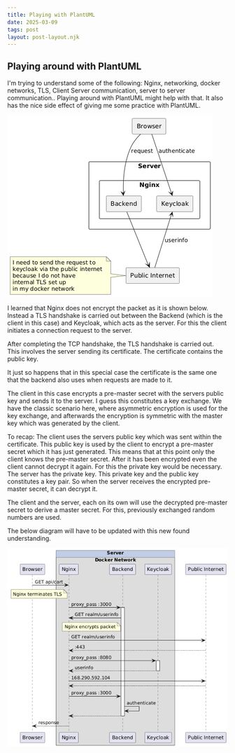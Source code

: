 ```yaml
---
title: Playing with PlantUML 
date: 2025-03-09
tags: post
layout: post-layout.njk
---
```


## Playing around with PlantUML

I'm trying to understand some of the following: Nginx, networking, docker
networks, TLS, Client Server communication, server to server communication..
Playing around with PlantUML might help with that. It also has the nice side effect
of giving me some practice with PlantUML.

![component diagram](./250309-1726-understanding_networking.png)

I learned that Nginx does not encrypt the packet as it is shown below. Instead
a TLS handshake is carried out between the Backend (which is the client in this case) and Keycloak, which 
acts as the server. For this the client initiates a connection request to the server.

After completing the TCP handshake, the TLS handshake is carried out. This
involves the server sending its certificate. The certificate contains the
public key. 

It just so happens that in this special case the certificate is the
same one that the backend also uses when requests are made to it. 

The client in this case encrypts a pre-master secret with the servers public key and
sends it to the server. I guess this constitutes a key exchange. We have the
classic scenario here, where asymmetric encryption is used for the key
exchange, and afterwards the encryption is symmetric with the master key which
was generated by the client. 

To recap: The client uses the servers public key which was sent within the
certificate. This public key is used by the client to encrypt a pre-master
secret which it has just generated. This means that at this point only the
client knows the pre-master secret. After it has been encrypted even the client
cannot decrypt it again. For this the private key would be necessary. The
server has the private key. This private key and the public key constitutes a
key pair. So when the server receives the encrypted pre-master secret, it can
decrypt it.

The client and the server, each on its own will use the decrypted pre-master
secret to derive a master secret. For this, previously exchanged random numbers
are used.

The below diagram will have to be updated with this new found understanding.

![sequence diagram](./250309-1751-how_tls_works_with_nginx_outbound_and_inbound_traffic.png)

